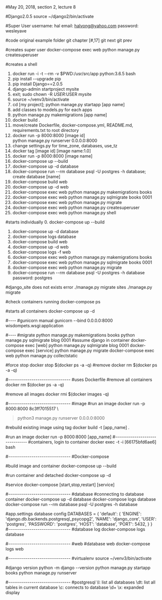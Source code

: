 #May 20, 2018, 
section 2, lecture 8 


#Django2.0.5
source ~/django2/bin/activate

#Super User
username: hal
email: halvong@yahoo.com
password: wesleyave

#code original
example folder
git chapter [#,17]
git next
git prev

#creates super user
docker-compose exec web python manage.py createsuperuser

#creates a shell
1. docker run -i -t --rm -v $PWD:/usr/src/app python:3.6.5 bash
2. pip install --upgrade pip
3. pip install Django==2.0.5
4. django-admin startproject mysite
6. exit; sudo chown -R $USER:$USER mysite
7. source ~/venv3/bin/activate
8. cd [my project]; python manage.py startapp [app name]
9. add classes to models.py for each apps
10. python manage.py makemigrations [app name]  
11. docker build . 
12. move/create Dockerfile, docker-compose.yml, README.md, requirements.txt to root directory
13. docker run -p 8000:8000 [image id] \
    python manage.py runserver 0.0.0.0:8000
14. change settings.py for time_zone, databases, use_tz
15. docker tag [image id] [image name:1.0]
16. docker run -p 8000:8000 [image name]
17. docker-compose up --build
18. docker-compose up -d database 
19. docker-compose run --rm database psql -U postgres -h database; 
    create database [name]
20. docker-compose build web 
21. docker-compose up -d web 
22. docker-compose exec web python manage.py makemigrations books
23. docker-compose exec web python manage.py sqlmigrate books 0001 
24. docker-compose exec web python manage.py migrate
25. docker-compose exec web python manage.py createsuperuser
25. docker-compose exec web python manage.py shell

#starts individually
0. docker-compose up --build
1. docker-compose up -d database 
2. docker-compose logs database 
3. docker-compose build web 
4. docker-compose up -d web 
2. docker-compose logs -f web 
5. docker-compose exec web python manage.py makemigrations books
6. docker-compose exec web python manage.py sqlmigrate books 0001 
7. docker-compose exec web python manage.py migrate
8. docker-compose run --rm database psql -U postgres -h database
   password: postgres

#django_site does not exists error
./manage.py migrate sites
./manage.py migrate

#check containers running
docker-compose ps

#starts all containers
docker-compose up -d 

#----
#gunicorn manual
gunicorn --bind 0.0.0.0:8000 wisdompets.wsgi:application

#----
#migrate
python manage.py makemigrations books
python manage.py sqlmigrate blog 0001
#assume django in container 
docker-compose exec [web] python manage.py sqlmigrate blog 0001
docker-compose exec [service] python manage.py migrate
docker-compose exec web python manage.py collectstatic

#force stop
docker stop $(docker ps -a -q)
#remove
docker rm $(docker ps -a -q)

#--------------------------------
#uses Dockerfile
#remove all containers
docker rm $(docker ps -a -q)

#remove all images
docker rmi $(docker images -q)

#--------------------------------
#image
#run an image
docker run -p 8000:8000 8c3ff7015517 \
> python3 manage.py runserver 0.0.0.0:8000

#rebuild existing image using tag
docker build -t [app_name] .

#run an image
docker run -p 8000:8000 [app_name]
#--------------------------------
#containers, login to container
docker exec -t -i [66175bfd6ae6] bash

#--------------------------------
#Docker-compose

#build image and container
docker-compose up --build

#run container and detached
docker-compose up -d

#service
docker-compose [start,stop,restart] [service]

#--------------------------------
#database
#connecting to database container
docker-compose up -d database
docker-compose logs database
docker-compose run --rm database psql -U postgres -h database

#app.settings database config
DATABASES = {
    'default': {
        'ENGINE': 'django.db.backends.postgresql_psycopg2',
        'NAME': 'django_core',
        'USER': 'postgres',
        'PASSWORD': 'postgres',
        'HOST': 'database',
        'PORT': 5432,
    }
}
#--------------------------------
#database log
docker-compose logs database

#--------------------------------
#web
#database web
docker-compose logs web

#--------------------------------
#virtualenv
source ~/venv3/bin/activate

#django version
python -m django --version
python manage.py startapp books
python manage.py runserver

#--------------------------------
#postgresql
\l: list all databases
\dt: list all tables in current database
\c: connects to database
\d+ <tablename>
\x: expanded display